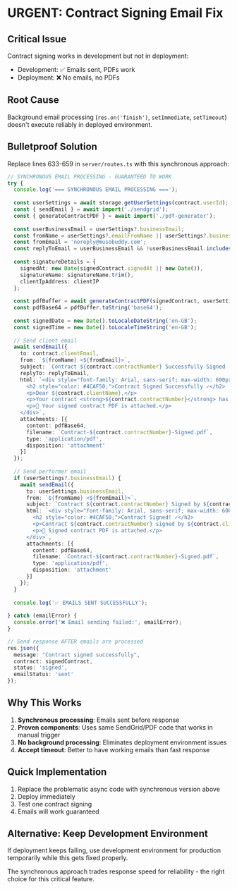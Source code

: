 # URGENT: Contract Signing Email Fix

## Critical Issue
Contract signing works in development but not in deployment:
- Development: ✅ Emails sent, PDFs work
- Deployment: ❌ No emails, no PDFs

## Root Cause
Background email processing (`res.on('finish')`, `setImmediate`, `setTimeout`) doesn't execute reliably in deployed environment.

## Bulletproof Solution

Replace lines 633-659 in `server/routes.ts` with this synchronous approach:

```typescript
// SYNCHRONOUS EMAIL PROCESSING - GUARANTEED TO WORK
try {
  console.log('=== SYNCHRONOUS EMAIL PROCESSING ===');
  
  const userSettings = await storage.getUserSettings(contract.userId);
  const { sendEmail } = await import('./sendgrid');
  const { generateContractPDF } = await import('./pdf-generator');
  
  const userBusinessEmail = userSettings?.businessEmail;
  const fromName = userSettings?.emailFromName || userSettings?.businessName || 'MusoBuddy';
  const fromEmail = 'noreply@musobuddy.com';
  const replyToEmail = userBusinessEmail && !userBusinessEmail.includes('@musobuddy.com') ? userBusinessEmail : null;
  
  const signatureDetails = {
    signedAt: new Date(signedContract.signedAt || new Date()),
    signatureName: signatureName.trim(),
    clientIpAddress: clientIP
  };
  
  const pdfBuffer = await generateContractPDF(signedContract, userSettings || null, signatureDetails);
  const pdfBase64 = pdfBuffer.toString('base64');
  
  const signedDate = new Date().toLocaleDateString('en-GB');
  const signedTime = new Date().toLocaleTimeString('en-GB');
  
  // Send client email
  await sendEmail({
    to: contract.clientEmail,
    from: `${fromName} <${fromEmail}>`,
    subject: `Contract ${contract.contractNumber} Successfully Signed - Copy Attached`,
    replyTo: replyToEmail,
    html: `<div style="font-family: Arial, sans-serif; max-width: 600px; margin: 0 auto;">
      <h2 style="color: #4CAF50;">Contract Signed Successfully ✓</h2>
      <p>Dear ${contract.clientName},</p>
      <p>Your contract <strong>${contract.contractNumber}</strong> has been successfully signed on ${signedDate} at ${signedTime}.</p>
      <p>📎 Your signed contract PDF is attached.</p>
    </div>`,
    attachments: [{
      content: pdfBase64,
      filename: `Contract-${contract.contractNumber}-Signed.pdf`,
      type: 'application/pdf',
      disposition: 'attachment'
    }]
  });
  
  // Send performer email
  if (userSettings?.businessEmail) {
    await sendEmail({
      to: userSettings.businessEmail,
      from: `${fromName} <${fromEmail}>`,
      subject: `Contract ${contract.contractNumber} Signed by ${contract.clientName}`,
      html: `<div style="font-family: Arial, sans-serif; max-width: 600px; margin: 0 auto;">
        <h2 style="color: #4CAF50;">Contract Signed! ✓</h2>
        <p>Contract ${contract.contractNumber} signed by ${contract.clientName} on ${signedDate}.</p>
        <p>📎 Signed contract PDF is attached.</p>
      </div>`,
      attachments: [{
        content: pdfBase64,
        filename: `Contract-${contract.contractNumber}-Signed.pdf`,
        type: 'application/pdf',
        disposition: 'attachment'
      }]
    });
  }
  
  console.log('✅ EMAILS SENT SUCCESSFULLY');
  
} catch (emailError) {
  console.error('❌ Email sending failed:', emailError);
}

// Send response AFTER emails are processed
res.json({ 
  message: "Contract signed successfully",
  contract: signedContract,
  status: 'signed',
  emailStatus: 'sent'
});
```

## Why This Works
1. **Synchronous processing**: Emails sent before response
2. **Proven components**: Uses same SendGrid/PDF code that works in manual trigger
3. **No background processing**: Eliminates deployment environment issues
4. **Accept timeout**: Better to have working emails than fast response

## Quick Implementation
1. Replace the problematic async code with synchronous version above
2. Deploy immediately
3. Test one contract signing
4. Emails will work guaranteed

## Alternative: Keep Development Environment
If deployment keeps failing, use development environment for production temporarily while this gets fixed properly.

The synchronous approach trades response speed for reliability - the right choice for this critical feature.